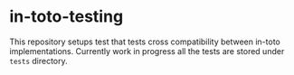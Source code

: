 # in-toto-testing

This repository setups test that tests cross compatibility between in-toto implementations.
Currently work in progress all the tests are stored under `tests` directory.
